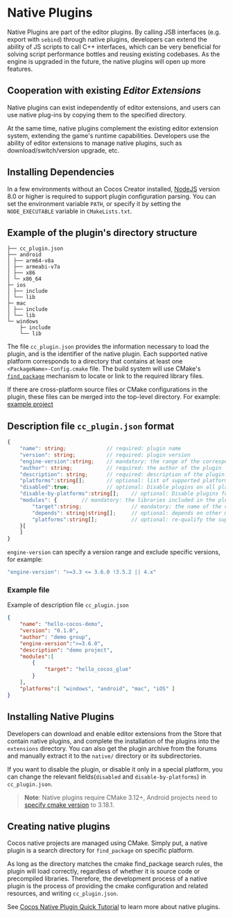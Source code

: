 # Native Plugins

Native Plugins are part of the editor plugins. By calling JSB interfaces (e.g. export with `sebind`) through native plugins, developers can extend the ability of JS scripts to call C++ interfaces, which can be very beneficial for solving script performance bottles and reusing existing codebases. As the engine is upgraded in the future, the native plugins will open up more features.

## Cooperation with existing *Editor Extensions*

Native plugins can exist independently of editor extensions, and users can use native plug-ins by copying them to the specified directory.

At the same time, native plugins complement the existing editor extension system, extending the game's runtime capabilities. Developers use the ability of editor extensions to manage native plugins, such as download/switch/version upgrade, etc.

## Installing Dependencies

In a few environments without an Cocos Creator installed, [NodeJS](https://nodejs.org/en/download/) version 8.0 or higher is required to support plugin configuration parsing. You can set the environment variable `PATH`, or specify it by setting the `NODE_EXECUTABLE` variable in `CMakeLists.txt`.

## Example of the plugin's directory structure

```
├── cc_plugin.json
├── android
│ ├── arm64-v8a
│ ├── armeabi-v7a
│ ├── x86
│ └─ x86_64
├─ ios
│ ├── include
│ └── lib
├─ mac
│ ├── include
│ └── lib
└─ windows
    ├─ include
    └── lib
```

The file `cc_plugin.json` provides the information necessary to load the plugin, and is the identifier of the native plugin. Each supported native platform corresponds to a directory that contains at least one `<PackageName>-Config.cmake` file. The build system will use CMake's [`find_package`](https://cmake.org/cmake/help/latest/command/find_package.html#id7) mechanism to locate or link to the required library files. 

If there are cross-platform source files or CMake configurations in the plugin, these files can be merged into the top-level directory. For example: [example project](https://github.com/PatriceJiang/ccplugin_tutorial/tree/main/NewProject/native/plugins/hello_cocos)

## Description file `cc_plugin.json` format

```ts
{
    "name": string;             // required: plugin name
    "version": string;          // required: plugin version
    "engine-version":string;    // mandatory: the range of the corresponding engine version
    "author": string;           // required: the author of the plugin
    "description": string;      // required: description of the plugin
    "platforms":string[];       // optional: list of supported platforms, all native platforms are supported by default if not filled. Including windows, android, mac, ios
    "disabled":true;            // optional: Disable plugins on all platforms
    "disable-by-platforms":string[];    // optional: Disable plugins for the specified platform
    "modules": {        // mandatory: the libraries included in the plugin, 
        "target":string;                // mandatory: the name of the corresponding `find_package`, consistent with the first parameter of `CC_PLUGIN_ENTRY`
        "depends": string|string[];     // optional: depends on other module names 
        "platforms":string[];           // optional: re-qualify the supported native platforms
    }[
    ]
}
```

`engine-version` can specify a version range and exclude specific versions, for example:

```ts
"engine-version": ">=3.3 <= 3.6.0 !3.5.2 || 4.x"
```

### Example file

Example of description file `cc_plugin.json`

```json
{
    "name": "hello-cocos-demo",
    "version": "0.1.0",
    "author": "demo group",
    "engine-version":">=3.6.0",
    "description": "demo project",
    "modules":[
        {
            "target": "hello_cocos_glue"
        }
    ],
    "platforms":[ "windows", "android", "mac", "iOS" ]
}
```

## Installing Native Plugins

Developers can download and enable editor extensions from the Store that contain native plugins, and complete the installation of the plugins into the `extensions` directory. You can also get the plugin archive from the forums and manually extract it to the `native/` directory or its subdirectories. 

If you want to disable the plugin, or disable it only in a special platform, you can change the relevant fields(`disabled` and `disable-by-platforms`) in `cc_plugin.json`. 

> **Note**: Native plugins require CMake 3.12+, Android projects need to [specify cmake version](https://developer.android.com/studio/projects/install-ndk#vanilla_cmake) to 3.18.1.

## Creating native plugins

Cocos native projects are managed using CMake. Simply put, a native plugin is a search directory for `find_package` on specific platform.

As long as the directory matches the cmake find_package search rules, the plugin will load correctly, regardless of whether it is source code or precompiled libraries. Therefore, the development process of a native plugin is the process of providing the cmake configuration and related resources, and writing `cc_plugin.json`.

See [Cocos Native Plugin Quick Tutorial](./tutorial.md) to learn more about native plugins.
